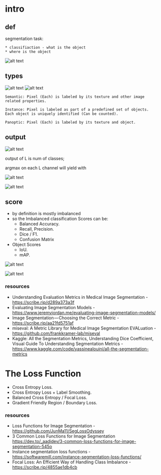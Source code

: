 # intro


## def

segmentation task:

    * classifiaction - what is the object
    * where is the object

![alt text](image.png)

## types

![alt text](image-1.png)
![alt text](image-2.png)



```
Semantic: Pixel (Each) is labeled by its texture and other image related properties.
    
Instance: Pixel is labeled as part of a predefined set of objects. Each object is uniquely identified (Can be counted).
    
Panoptic: Pixel (Each) is labeled by its texture and object.

```

## output

![alt text](image-3.png)

output of L is num of classes;

argmax on each L channel will yield with 

![alt text](image-4.png)

![alt text](image-5.png)


## score

* by definition is mostly imbalanced
* so the Imbalanced classification Scores can be:
    * Balanced Accuracy.
    * Recall, Precision.
    * Dice / F1.
    * Confusion Matrix
* Object Scores
    * IoU.
    * mAP.

![alt text](image-15.png)

![alt text](image-16.png)


### resources
* Understanding Evaluation Metrics in Medical Image Segmentation  - https://scribe.rip/d289a373a3f
* Evaluating Image Segmentation Models - https://www.jeremyjordan.me/evaluating-image-segmentation-models/
* Image Segmentation — Choosing the Correct Metric - https://scribe.rip/aa21fd5751af
* miseval: A Metric Library for Medical Image Segmentation EVALuation - https://github.com/frankkramer-lab/miseval
* Kaggle: All the Segmentation Metrics, Understanding Dice Coefficient, Visual Guide To Understanding Segmentation Metrics - https://www.kaggle.com/code/yassinealouini/all-the-segmentation-metrics


# The Loss Function

* Cross Entropy Loss.
* Cross Entropy Loss + Label Smoothing.
* Balanced Cross Entropy / Focal Loss.
* Gradient Friendly Region / Boundary Loss.

### resources
* Loss Functions for Image Segmentation - https://github.com/JunMa11/SegLossOdyssey
* 3 Common Loss Functions for Image Segmentation https://dev.to/_aadidev/3-common-loss-functions-for-image-segmentation-545o
* Instance segmentation loss functions - https://softwaremill.com/instance-segmentation-loss-functions/
* Focal Loss: An Efficient Way of Handling Class Imbalance - https://scribe.rip/4855ae1db4cb





